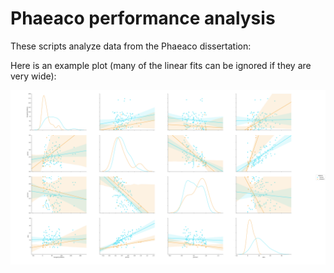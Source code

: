 # Phaeaco performance analysis

These scripts analyze data from the Phaeaco dissertation:

Here is an example plot (many of the linear fits can be ignored if they are very wide):

![plot](wonky.png)
